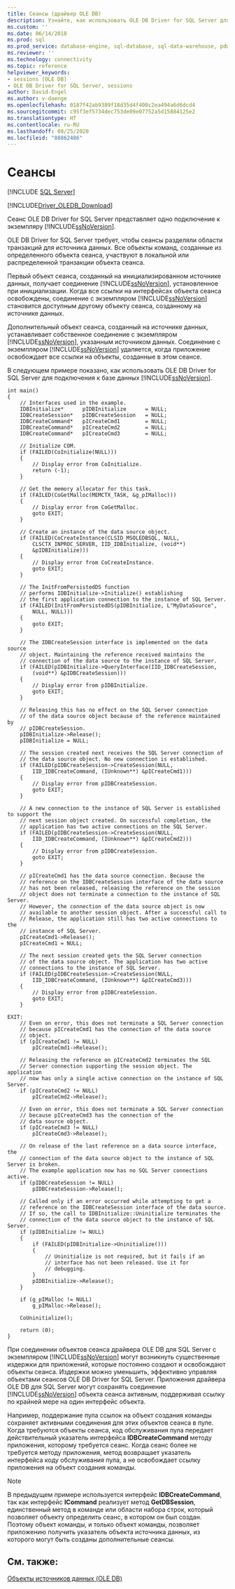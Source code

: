 ```yaml
---
title: Сеансы (драйвер OLE DB)
description: Узнайте, как использовать OLE DB Driver for SQL Server для подключения к базе данных. Сеанс представляет одно подключение к экземпляру SQL Server.
ms.custom: ''
ms.date: 06/14/2018
ms.prod: sql
ms.prod_service: database-engine, sql-database, sql-data-warehouse, pdw
ms.reviewer: ''
ms.technology: connectivity
ms.topic: reference
helpviewer_keywords:
- sessions [OLE DB]
- OLE DB Driver for SQL Server, sessions
author: David-Engel
ms.author: v-daenge
ms.openlocfilehash: 0187f42ab9389f18d35d4f400c2ea494a6d6dcd4
ms.sourcegitcommit: c95f3ef5734dec753de09e07752a5d15884125e2
ms.translationtype: HT
ms.contentlocale: ru-RU
ms.lasthandoff: 08/25/2020
ms.locfileid: "88862486"
---
```

# <a name="sessions"></a>Сеансы
[!INCLUDE [SQL Server](../../../includes/applies-to-version/sql-asdb-asdbmi-asa-pdw.md)]

[!INCLUDE[Driver_OLEDB_Download](../../../includes/driver_oledb_download.md)]

  Сеанс OLE DB Driver for SQL Server представляет одно подключение к экземпляру [!INCLUDE[ssNoVersion](../../../includes/ssnoversion-md.md)].  
  
 OLE DB Driver for SQL Server требует, чтобы сеансы разделяли области транзакций для источника данных. Все объекты команд, созданные из определенного объекта сеанса, участвуют в локальной или распределенной транзакции объекта сеанса.  
  
 Первый объект сеанса, созданный на инициализированном источнике данных, получает соединение [!INCLUDE[ssNoVersion](../../../includes/ssnoversion-md.md)], установленное при инициализации. Когда все ссылки на интерфейсах объекта сеанса освобождены, соединение с экземпляром [!INCLUDE[ssNoVersion](../../../includes/ssnoversion-md.md)] становится доступным другому объекту сеанса, созданному на источнике данных.  
  
 Дополнительный объект сеанса, созданный на источнике данных, устанавливает собственное соединение с экземпляром [!INCLUDE[ssNoVersion](../../../includes/ssnoversion-md.md)], указанным источником данных. Соединение с экземпляром [!INCLUDE[ssNoVersion](../../../includes/ssnoversion-md.md)] удаляется, когда приложение освобождает все ссылки на объекты, созданные в этом сеансе.  
  
 В следующем примере показано, как использовать OLE DB Driver for SQL Server для подключения к базе данных [!INCLUDE[ssNoVersion](../../../includes/ssnoversion-md.md)].  
  
```  
int main()  
{  
    // Interfaces used in the example.  
    IDBInitialize*      pIDBInitialize      = NULL;  
    IDBCreateSession*   pIDBCreateSession   = NULL;  
    IDBCreateCommand*   pICreateCmd1        = NULL;  
    IDBCreateCommand*   pICreateCmd2        = NULL;  
    IDBCreateCommand*   pICreateCmd3        = NULL;  
  
    // Initialize COM.  
    if (FAILED(CoInitialize(NULL)))  
    {  
        // Display error from CoInitialize.  
        return (-1);  
    }  
  
    // Get the memory allocator for this task.  
    if (FAILED(CoGetMalloc(MEMCTX_TASK, &g_pIMalloc)))  
    {  
        // Display error from CoGetMalloc.  
        goto EXIT;  
    }  
  
    // Create an instance of the data source object.  
    if (FAILED(CoCreateInstance(CLSID_MSOLEDBSQL, NULL,  
        CLSCTX_INPROC_SERVER, IID_IDBInitialize, (void**)  
        &pIDBInitialize)))  
    {  
        // Display error from CoCreateInstance.  
        goto EXIT;  
    }  
  
    // The InitFromPersistedDS function   
    // performs IDBInitialize->Initialize() establishing  
    // the first application connection to the instance of SQL Server.  
    if (FAILED(InitFromPersistedDS(pIDBInitialize, L"MyDataSource",  
        NULL, NULL)))  
    {  
        goto EXIT;  
    }  
  
    // The IDBCreateSession interface is implemented on the data source  
    // object. Maintaining the reference received maintains the   
    // connection of the data source to the instance of SQL Server.  
    if (FAILED(pIDBInitialize->QueryInterface(IID_IDBCreateSession,  
        (void**) &pIDBCreateSession)))  
    {  
        // Display error from pIDBInitialize.  
        goto EXIT;  
    }  
  
    // Releasing this has no effect on the SQL Server connection  
    // of the data source object because of the reference maintained by  
    // pIDBCreateSession.  
    pIDBInitialize->Release();  
    pIDBInitialize = NULL;  
  
    // The session created next receives the SQL Server connection of  
    // the data source object. No new connection is established.  
    if (FAILED(pIDBCreateSession->CreateSession(NULL,  
        IID_IDBCreateCommand, (IUnknown**) &pICreateCmd1)))  
    {  
        // Display error from pIDBCreateSession.  
        goto EXIT;  
    }  
  
    // A new connection to the instance of SQL Server is established to support the  
    // next session object created. On successful completion, the  
    // application has two active connections on the SQL Server.  
    if (FAILED(pIDBCreateSession->CreateSession(NULL,  
        IID_IDBCreateCommand, (IUnknown**) &pICreateCmd2)))  
    {  
        // Display error from pIDBCreateSession.  
        goto EXIT;  
    }  
  
    // pICreateCmd1 has the data source connection. Because the  
    // reference on the IDBCreateSession interface of the data source  
    // has not been released, releasing the reference on the session  
    // object does not terminate a connection to the instance of SQL Server.  
    // However, the connection of the data source object is now   
    // available to another session object. After a successful call to   
    // Release, the application still has two active connections to the   
    // instance of SQL Server.  
    pICreateCmd1->Release();  
    pICreateCmd1 = NULL;  
  
    // The next session created gets the SQL Server connection  
    // of the data source object. The application has two active  
    // connections to the instance of SQL Server.  
    if (FAILED(pIDBCreateSession->CreateSession(NULL,  
        IID_IDBCreateCommand, (IUnknown**) &pICreateCmd3)))  
    {  
        // Display error from pIDBCreateSession.  
        goto EXIT;  
    }  
  
EXIT:  
    // Even on error, this does not terminate a SQL Server connection   
    // because pICreateCmd1 has the connection of the data source   
    // object.  
    if (pICreateCmd1 != NULL)  
        pICreateCmd1->Release();  
  
    // Releasing the reference on pICreateCmd2 terminates the SQL  
    // Server connection supporting the session object. The application  
    // now has only a single active connection on the instance of SQL Server.  
    if (pICreateCmd2 != NULL)  
        pICreateCmd2->Release();  
  
    // Even on error, this does not terminate a SQL Server connection   
    // because pICreateCmd3 has the connection of the   
    // data source object.  
    if (pICreateCmd3 != NULL)  
        pICreateCmd3->Release();  
  
    // On release of the last reference on a data source interface, the  
    // connection of the data source object to the instance of SQL Server is broken.  
    // The example application now has no SQL Server connections active.  
    if (pIDBCreateSession != NULL)  
        pIDBCreateSession->Release();  
  
    // Called only if an error occurred while attempting to get a   
    // reference on the IDBCreateSession interface of the data source.  
    // If so, the call to IDBInitialize::Uninitialize terminates the   
    // connection of the data source object to the instance of SQL Server.  
    if (pIDBInitialize != NULL)  
    {  
        if (FAILED(pIDBInitialize->Uninitialize()))  
        {  
            // Uninitialize is not required, but it fails if an  
            // interface has not been released. Use it for  
            // debugging.  
        }  
        pIDBInitialize->Release();  
    }  
  
    if (g_pIMalloc != NULL)  
        g_pIMalloc->Release();  
  
    CoUninitialize();  
  
    return (0);  
}  
```  
  
 При соединении объектов сеанса драйвера OLE DB для SQL Server с экземпляром [!INCLUDE[ssNoVersion](../../../includes/ssnoversion-md.md)] могут возникнуть существенные издержки для приложений, которые постоянно создают и освобождают объекты сеанса. Издержки можно уменьшить, эффективно управляя объектами сеансов OLE DB Driver for SQL Server. Приложения драйвера OLE DB для SQL Server могут сохранять соединение [!INCLUDE[ssNoVersion](../../../includes/ssnoversion-md.md)] объекта сеанса активным, поддерживая ссылку по крайней мере на один интерфейс объекта.  
  
 Например, поддержание пула ссылок на объект создания команды сохраняет активными соединения для этих объектов сеанса в пуле. Когда требуются объекты сеанса, код обслуживания пула передает действительный указатель интерфейса **IDBCreateCommand** методу приложения, которому требуется сеанс. Когда сеанс более не требуется методу приложения, метод возвращает указатель интерфейса коду обслуживания пула, а не освобождает ссылку приложения на объект создания команды.  
  
> [!NOTE]  
>  В предыдущем примере используется интерфейс **IDBCreateCommand**, так как интерфейс **ICommand** реализует метод **GetDBSession**, единственный метод в команде или области набора строк, который позволяет объекту определить сеанс, в котором он был создан. Поэтому объект команды, и только объект команды, позволяет приложению получить указатель объекта источника данных, из которого могут быть созданы дополнительные сеансы.  
  
## <a name="see-also"></a>См. также:  
 [Объекты источников данных (OLE DB)](../../oledb/ole-db-data-source-objects/data-source-objects-ole-db.md)  
  
  
